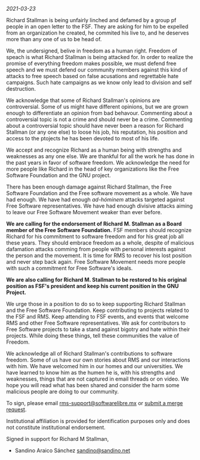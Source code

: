 
*2021-03-23*

Richard Stallman is being unfairly linched and defamed by a group pf people in an open letter to the FSF. They are asking for him to be expelled from an organization he created, he commited his live to, and he deserves more than any one of us to be head of. 

We, the undersigned, belive in freedom as a human right. Freedom of speach is what Richard Stallman is being attacked for. In order to realize the promise of everything freedom makes possible, we must defend free speech and we must defend our community members against this kind of attacks to free speech based on false acusations and regrettable hate campaigns. Such hate campaigns as we know only lead to division and self destruction.

We acknowledge that some of Richard Stallman's opinions are controversial. Some of us might have different opinions, but we are grown enough to differentiate an opinion from bad behavour. Commenting about a controversial topic is not a crime and should never be a crime. Commenting about a controversial topic should have never been a reason for Richard Stallman (or any one else) to loose his job, his reputation, his position and access to the ptojects he has been devoted to most of his life.

We accept and recognize Richard as a human being with strengths and weaknesses as any one else. We are thankful for all the work he has done in the past years in favor of software freedom. We acknowledge the need for more people like Richard in the head of key organizations like the Free Software Foundation and the GNU project.

There has been enough damage against Richard Stallman, the Free Software Foundation and the Free software movement as a whole. We have had enough. We have had enough *ad-hóminem* attacks targeted against Free Software representatives. We have had enough divisive attacks aiming to leave our Free Software Movement weaker than ever before.

**We are calling for the endorsement of Richard M. Stallman as a Board member of the Free Software Foundation.** FSF members should recognize Richard for his commitment to software freedom and for his great job all these years. They should embrace freedom as a whole, despite of malicious dafamation attacks comming from people with personal interests against the person and the movement. It is time for RMS to recover his lost position and never step back again. Free Software Movement needs more people with such a commitment for Free Software's ideals. 

**We are also calling for Richard M. Stallman to be restored to his original position as FSF's president and keep his current position in the GNU Project.** 

We urge those in a position to do so to keep supporting Richard Stallman and the Free Software Foundation. Keep contributing to projects related to the FSF and RMS. Keep attending to FSF events, and events that welcome RMS and other Free Software representatives. We ask for contributors to Free Software projects to take a stand against bigotry and hate within their projects. While doing these things, tell these communities the value of Freedom. 

We acknowledge all of Richard Stallman's contributions to software freedom. Some of us have our own stories about RMS and our interactions with him. We have welcomed him in our homes and our universities. We have learned to know him as the humen he is, with his strengths and weaknesses, things that are not captured in email threads or on video. We hope you will read what has been shared and consider the harm some malicious people are doing to our community.


To sign, please email <rms-support@softwarelibre.mx> or [submit a merge request](https://gitlab.com/KenjiBrown/rms-open-letter/-/merge_requests/new).

Institutional affiliation is provided for identification purposes only and does not constitute institutional endorsement.

Signed in support for Richard M Stallman,

- Sandino Araico Sánchez <sandino@sandino.net>

